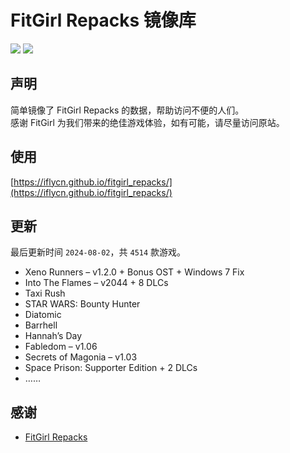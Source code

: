 ﻿# FitGirl Repacks 镜像库
![](https://img.shields.io/badge/ci-passing-brightgreen.svg?logo=github)
![](https://img.shields.io/badge/license-MIT-brightgreen.svg)

## 声明
简单镜像了 FitGirl Repacks 的数据，帮助访问不便的人们。  
感谢 FitGirl 为我们带来的绝佳游戏体验，如有可能，请尽量访问原站。

## 使用
[https://iflycn.github.io/fitgirl_repacks/](https://iflycn.github.io/fitgirl_repacks/)

## 更新
最后更新时间 `2024-08-02`，共 `4514` 款游戏。
- Xeno Runners – v1.2.0 + Bonus OST + Windows 7 Fix
- Into The Flames – v2044 + 8 DLCs
- Taxi Rush
- STAR WARS: Bounty Hunter
- Diatomic
- Barrhell
- Hannah’s Day
- Fabledom – v1.06
- Secrets of Magonia – v1.03
- Space Prison: Supporter Edition + 2 DLCs
- ……

## 感谢
- [FitGirl Repacks](https://fitgirl-repacks.site/)
